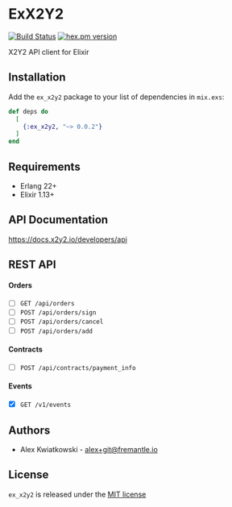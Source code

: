 # ExX2Y2
[![Build Status](https://github.com/fremantle-industries/ex_x2y2/workflows/test/badge.svg?branch=main)](https://github.com/fremantle-industries/ex_x2y2/actions?query=workflow%3Atest)
[![hex.pm version](https://img.shields.io/hexpm/v/ex_x2y2.svg?style=flat)](https://hex.pm/packages/ex_x2y2)

X2Y2 API client for Elixir

## Installation

Add the `ex_x2y2` package to your list of dependencies in `mix.exs`:

```elixir
def deps do
  [
    {:ex_x2y2, "~> 0.0.2"}
  ]
end
```

## Requirements

- Erlang 22+
- Elixir 1.13+

## API Documentation

https://docs.x2y2.io/developers/api

## REST API

#### Orders

- [ ] `GET /api/orders`
- [ ] `POST /api/orders/sign`
- [ ] `POST /api/orders/cancel`
- [ ] `POST /api/orders/add`

#### Contracts

- [ ] `POST /api/contracts/payment_info`

#### Events

- [x] `GET /v1/events`

## Authors

- Alex Kwiatkowski - alex+git@fremantle.io

## License

`ex_x2y2` is released under the [MIT license](./LICENSE)
